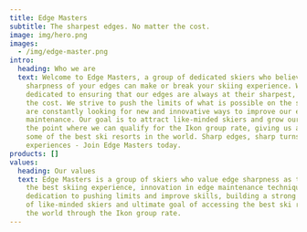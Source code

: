 ```yaml
---
title: Edge Masters
subtitle: The sharpest edges. No matter the cost.
image: img/hero.png
images:
  - /img/edge-master.png
intro:
  heading: Who we are
  text: Welcome to Edge Masters, a group of dedicated skiers who believe that the
    sharpness of your edges can make or break your skiing experience. We are
    dedicated to ensuring that our edges are always at their sharpest, no matter
    the cost. We strive to push the limits of what is possible on the slopes and
    are constantly looking for new and innovative ways to improve our edge
    maintenance. Our goal is to attract like-minded skiers and grow our group to
    the point where we can qualify for the Ikon group rate, giving us access to
    some of the best ski resorts in the world. Sharp edges, sharp turns, sharp
    experiences - Join Edge Masters today.
products: []
values:
  heading: Our values
  text: Edge Masters is a group of skiers who value edge sharpness as the key to
    the best skiing experience, innovation in edge maintenance techniques,
    dedication to pushing limits and improve skills, building a strong community
    of like-minded skiers and ultimate goal of accessing the best ski resorts in
    the world through the Ikon group rate.
---
```

